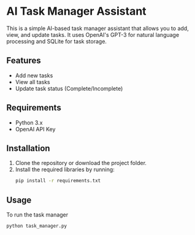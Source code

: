 # AI Task Manager Assistant

This is a simple AI-based task manager assistant that allows you to add, view, and update tasks. It uses OpenAI's GPT-3 for natural language processing and SQLite for task storage.

## Features
- Add new tasks
- View all tasks
- Update task status (Complete/Incomplete)

## Requirements
- Python 3.x
- OpenAI API Key

## Installation
1. Clone the repository or download the project folder.
2. Install the required libraries by running:
   ```bash
   pip install -r requirements.txt

## Usage
To run the task manager
   ```bash
   python task_manager.py
